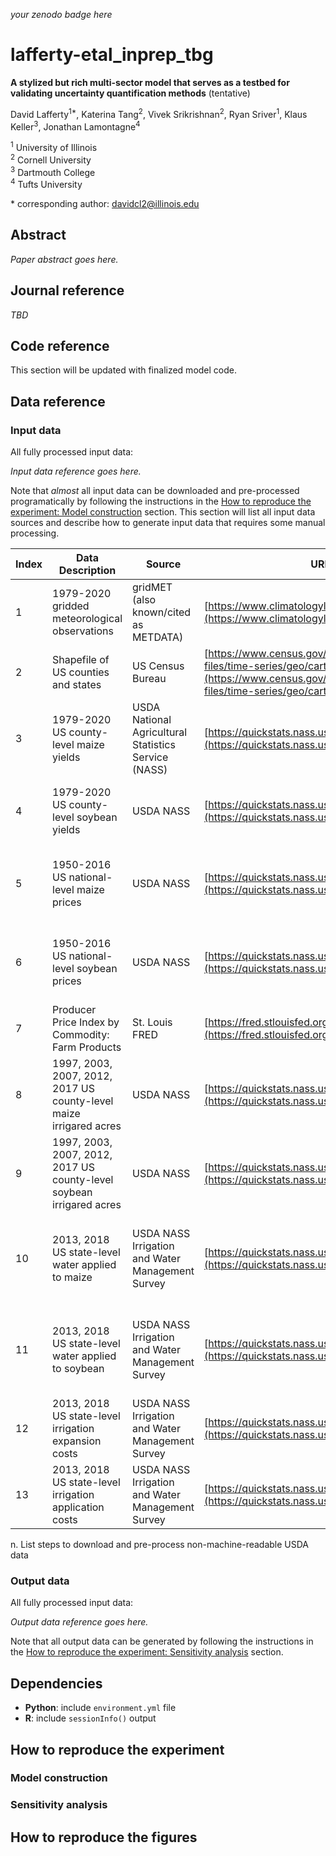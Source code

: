 _your zenodo badge here_

# lafferty-etal_inprep_tbg

**A stylized but rich multi-sector model that serves as a testbed for validating uncertainty quantification methods** (tentative)

David Lafferty<sup>1\*</sup>, Katerina Tang<sup>2</sup>, Vivek Srikrishnan<sup>2</sup>, Ryan Sriver<sup>1</sup>, Klaus Keller<sup>3</sup>, Jonathan Lamontagne<sup>4</sup> 

<sup>1</sup> University of Illinois <br>
<sup>2</sup> Cornell University <br>
<sup>3</sup> Dartmouth College <br>
<sup>4</sup> Tufts University

\* corresponding author: davidcl2@illinois.edu

## Abstract

_Paper abstract goes here._

## Journal reference

_TBD_

## Code reference

This section will be updated with finalized model code.

## Data reference

### Input data

All fully processed input data:

_Input data reference goes here._

Note that *almost* all input data can be downloaded and pre-processed programatically by following the instructions in the [How to reproduce the experiment: Model construction](#model-construction) section. This section will list all input data sources and describe how to generate input data that requires some manual processing. 

| Index | Data Description | Source | URL | Additonal Instructions to Access | Date Accessed |
| --- | --- | --- | --- | --- | --- |
| 1 | 1979-2020 gridded meteorological observations | gridMET (also known/cited as METDATA) | [https://www.climatologylab.org/gridmet.html](https://www.climatologylab.org/gridmet.html) | *Download* tab | 09/14/2022 |
| 2 | Shapefile of US counties and states | US Census Bureau | [https://www.census.gov/geographies/mapping-files/time-series/geo/carto-boundary-file.html](https://www.census.gov/geographies/mapping-files/time-series/geo/carto-boundary-file.html) | *cb_2018_us_county_20m.zip* and *cb_2018_us_state_20m.zip* | 09/14/2022 |
| 3 | 1979-2020 US county-level maize yields | USDA National Agricultural Statistics Service (NASS) | [https://quickstats.nass.usda.gov/](https://quickstats.nass.usda.gov/) | *SURVEY - CROPS - FIELD CROPS - CORN - YIELD - CORN, GRAIN - YIELD, MEASURED IN BU/ACRE - COUNTY* | 09/14/2022 |
| 4 | 1979-2020 US county-level soybean yields | USDA NASS | [https://quickstats.nass.usda.gov/](https://quickstats.nass.usda.gov/) | *SURVEY - CROPS - FIELD CROPS - SOYBEANS - YIELD - SOYBEANS - YIELD, MEASURED IN BU/ACRE - COUNTY* | 09/14/2022 |
| 5 | 1950-2016 US national-level maize prices | USDA NASS | [https://quickstats.nass.usda.gov/](https://quickstats.nass.usda.gov/) | *SURVEY - CROPS - FIELD CROPS - CORN - PRICE RECEIVED - CORN, GRAIN - PRICE RECEIVED, MEASURED IN $/BU - NATIONAL* | 09/14/2022 |
| 6 | 1950-2016 US national-level soybean prices | USDA NASS | [https://quickstats.nass.usda.gov/](https://quickstats.nass.usda.gov/) | *SURVEY - CROPS - FIELD CROPS - SOYBEANS - PRICE RECEIVED - SOYBEANS - PRICE RECEIVED, MEASURED IN $/BU - NATIONAL* | 09/14/2022 |
| 7 | Producer Price Index by Commodity: Farm Products | St. Louis FRED | [https://fred.stlouisfed.org/series/WPU01](https://fred.stlouisfed.org/series/WPU01) | None | 09/14/2022 |
| 8 | 1997, 2003, 2007, 2012, 2017 US county-level maize irrigared acres | USDA NASS | [https://quickstats.nass.usda.gov/](https://quickstats.nass.usda.gov/) | *CENSUS - CROPS - FIELD CROPS - CORN - AREA HARVESTED - CORN, GRAIN, IRRIGATED - ACRES HARVESTED - STATE* | 09/14/2022 |
| 9 | 1997, 2003, 2007, 2012, 2017 US county-level soybean irrigared acres | USDA NASS | [https://quickstats.nass.usda.gov/](https://quickstats.nass.usda.gov/) | *CENSUS - CROPS - FIELD CROPS - SOYBEANS - AREA HARVESTED - SOYBEANS, IRRIGATED - ACRES HARVESTED - STATE* | 09/14/2022 |
| 10 | 2013, 2018 US state-level water applied to maize | USDA NASS Irrigation and Water Management Survey | [https://quickstats.nass.usda.gov/](https://quickstats.nass.usda.gov/) | *CENSUS - CROPS - FIELD CROPS - CORN - WATER APPLIED - CORN, GRAIN, IRRIGATED - WATER APPLIED, MEASURED IN ACRE FEET / ACRE - TOTAL - STATE* | 09/14/2022 |
| 11 | 2013, 2018 US state-level water applied to soybean | USDA NASS Irrigation and Water Management Survey | [https://quickstats.nass.usda.gov/](https://quickstats.nass.usda.gov/) | *CENSUS - CROPS - FIELD CROPS - SOYBEANS - WATER APPLIED - SOYBEANS, IRRIGATED - WATER APPLIED, MEASURED IN ACRE FEET / ACRE - TOTAL - STATE* | 09/14/2022 |
| 12 | 2013, 2018 US state-level irrigation expansion costs | USDA NASS Irrigation and Water Management Survey | [https://quickstats.nass.usda.gov/](https://quickstats.nass.usda.gov/) | *CENSUS - ECONOMICS - IRRIGATION - FACILITIES & EQUIPMENT - STATE* | 09/14/2022 |
| 13 | 2013, 2018 US state-level irrigation application costs | USDA NASS Irrigation and Water Management Survey | [https://quickstats.nass.usda.gov/](https://quickstats.nass.usda.gov/) | *CENSUS - ECONOMICS - IRRIGATION - ENERGY - ........ - STATE* | 09/14/2022 |

n. List steps to download and pre-process non-machine-readable USDA data

### Output data

All fully processed input data:

_Output data reference goes here._

Note that all output data can be generated by following the instructions in the [How to reproduce the experiment: Sensitivity analysis](#sensitivity-analysis) section.

## Dependencies

- **Python**: include `environment.yml` file
- **R**: include ``sessionInfo()`` output

## How to reproduce the experiment

### Model construction

### Sensitivity analysis

## How to reproduce the figures
